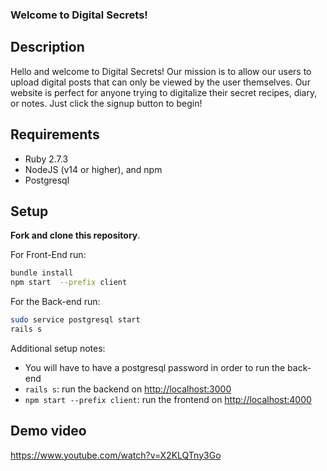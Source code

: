 ### Welcome to Digital Secrets!

## Description
Hello and welcome to Digital Secrets! Our mission is to allow our users to upload digital posts that can only be viewed by the user themselves. Our website is perfect for anyone trying to digitalize their secret recipes, diary, or notes. Just click the signup button to begin!

## Requirements
- Ruby 2.7.3
- NodeJS (v14 or higher), and npm
- Postgresql

## Setup
**Fork and clone this repository**.

For Front-End run:
```sh
bundle install
npm start  --prefix client
```

For the Back-end run:
```sh
sudo service postgresql start
rails s
```

Additional setup notes:
- You will have to have a postgresql password in order to run the back-end
- `rails s`: run the backend on [http://localhost:3000](http://localhost:3000)
- `npm start --prefix client`: run the frontend on [http://localhost:4000](http://localhost:4000)


## Demo video
https://www.youtube.com/watch?v=X2KLQTny3Go